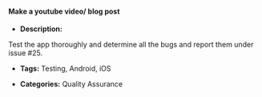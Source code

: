 #### Make a youtube video/ blog post


- **Description:**

Test the app thoroughly and determine all the bugs and report them under issue #25.

- **Tags:** Testing, Android, iOS

- **Categories:** Quality Assurance

